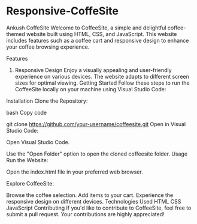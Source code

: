 # Responsive-CoffeSite

Ankush CoffeSite
Welcome to CoffeeSite, a simple and delightful coffee-themed website built using HTML, CSS, and JavaScript. This website includes features such as a coffee cart and responsive design to enhance your coffee browsing experience.

Features
1. Responsive Design
Enjoy a visually appealing and user-friendly experience on various devices.
The website adapts to different screen sizes for optimal viewing.
Getting Started
Follow these steps to run the CoffeeSite locally on your machine using Visual Studio Code:

Installation
Clone the Repository:

bash
Copy code

git clone https://github.com/your-username/coffeesite.git
Open in Visual Studio Code:

Open Visual Studio Code.

Use the "Open Folder" option to open the cloned coffeesite folder.
Usage
Run the Website:

Open the index.html file in your preferred web browser.

Explore CoffeeSite:

Browse the coffee selection.
Add items to your cart.
Experience the responsive design on different devices.
Technologies Used
HTML
CSS
JavaScript
Contributing
If you'd like to contribute to CoffeeSite, feel free to submit a pull request. Your contributions are highly appreciated!
